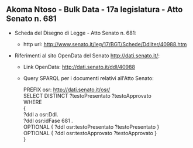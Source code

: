 ## Akoma Ntoso - Bulk Data - 17a legislatura - Atto Senato n. 681 ##

* Scheda del Disegno di Legge - Atto Senato n. 681:
	* http url: http://www.senato.it/leg/17/BGT/Schede/Ddliter/40988.htm

* Riferimenti al sito OpenData del Senato http://dati.senato.it/:
	* Link OpenData: http://dati.senato.it/ddl/40988
	* Query SPARQL per i documenti relativi all'Atto Senato:

        PREFIX osr: <http://dati.senato.it/osr/>  
		SELECT DISTINCT ?testoPresentato ?testoApprovato  
		WHERE  
		{  
		    ?ddl a osr:Ddl.  
		    ?ddl osr:idFase 681 .  
		    OPTIONAL { ?ddl osr:testoPresentato ?testoPresentato }  
		    OPTIONAL { ?ddl osr:testoApprovato ?testoApprovato }  
		}
		